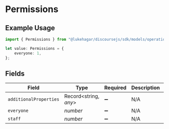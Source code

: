 # Permissions

## Example Usage

```typescript
import { Permissions } from "@lukehagar/discoursejs/sdk/models/operations";

let value: Permissions = {
    everyone: 1,
};
```

## Fields

| Field                  | Type                   | Required               | Description            | Example                |
| ---------------------- | ---------------------- | ---------------------- | ---------------------- | ---------------------- |
| `additionalProperties` | Record<string, *any*>  | :heavy_minus_sign:     | N/A                    |                        |
| `everyone`             | *number*               | :heavy_minus_sign:     | N/A                    | 1                      |
| `staff`                | *number*               | :heavy_minus_sign:     | N/A                    |                        |
